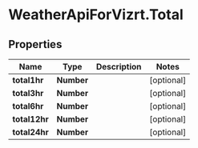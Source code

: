# WeatherApiForVizrt.Total

## Properties
Name | Type | Description | Notes
------------ | ------------- | ------------- | -------------
**total1hr** | **Number** |  | [optional] 
**total3hr** | **Number** |  | [optional] 
**total6hr** | **Number** |  | [optional] 
**total12hr** | **Number** |  | [optional] 
**total24hr** | **Number** |  | [optional] 


